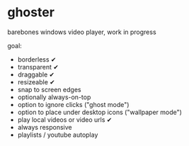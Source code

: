 # ghoster
barebones windows video player, work in progress

goal:
- borderless ✔
- transparent ✔
- draggable ✔
- resizeable ✔
- snap to screen edges
- optionally always-on-top
- option to ignore clicks ("ghost mode")
- option to place under desktop icons ("wallpaper mode")
- play local videos or video urls ✔
- always responsive
- playlists / youtube autoplay

